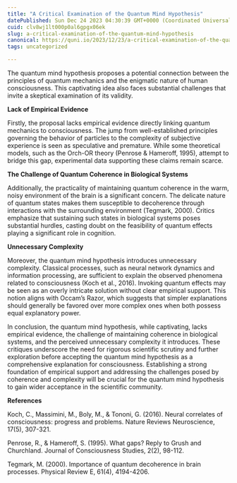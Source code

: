 ```yaml
---
title: "A Critical Examination of the Quantum Mind Hypothesis"
datePublished: Sun Dec 24 2023 04:30:39 GMT+0000 (Coordinated Universal Time)
cuid: clv8wj1lt000p0al6gpgx06ek
slug: a-critical-examination-of-the-quantum-mind-hypothesis
canonical: https://quni.io/2023/12/23/a-critical-examination-of-the-quantum-mind-hypothesis/
tags: uncategorized

---
```


The quantum mind hypothesis proposes a potential connection between the principles of quantum mechanics and the enigmatic nature of human consciousness. This captivating idea also faces substantial challenges that invite a skeptical examination of its validity.

**Lack of Empirical Evidence**

Firstly, the proposal lacks empirical evidence directly linking quantum mechanics to consciousness. The jump from well-established principles governing the behavior of particles to the complexity of subjective experience is seen as speculative and premature. While some theoretical models, such as the Orch-OR theory (Penrose & Hameroff, 1995), attempt to bridge this gap, experimental data supporting these claims remain scarce.

**The Challenge of Quantum Coherence in Biological Systems**

Additionally, the practicality of maintaining quantum coherence in the warm, noisy environment of the brain is a significant concern. The delicate nature of quantum states makes them susceptible to decoherence through interactions with the surrounding environment (Tegmark, 2000). Critics emphasize that sustaining such states in biological systems poses substantial hurdles, casting doubt on the feasibility of quantum effects playing a significant role in cognition.

**Unnecessary Complexity**

Moreover, the quantum mind hypothesis introduces unnecessary complexity. Classical processes, such as neural network dynamics and information processing, are sufficient to explain the observed phenomena related to consciousness (Koch et al., 2016). Invoking quantum effects may be seen as an overly intricate solution without clear empirical support. This notion aligns with Occam’s Razor, which suggests that simpler explanations should generally be favored over more complex ones when both possess equal explanatory power.

In conclusion, the quantum mind hypothesis, while captivating, lacks empirical evidence, the challenge of maintaining coherence in biological systems, and the perceived unnecessary complexity it introduces. These critiques underscore the need for rigorous scientific scrutiny and further exploration before accepting the quantum mind hypothesis as a comprehensive explanation for consciousness. Establishing a strong foundation of empirical support and addressing the challenges posed by coherence and complexity will be crucial for the quantum mind hypothesis to gain wider acceptance in the scientific community.

**References**

Koch, C., Massimini, M., Boly, M., & Tononi, G. (2016). Neural correlates of consciousness: progress and problems. Nature Reviews Neuroscience, 17(5), 307-321.

Penrose, R., & Hameroff, S. (1995). What gaps? Reply to Grush and Churchland. Journal of Consciousness Studies, 2(2), 98-112.

Tegmark, M. (2000). Importance of quantum decoherence in brain processes. Physical Review E, 61(4), 4194-4206.